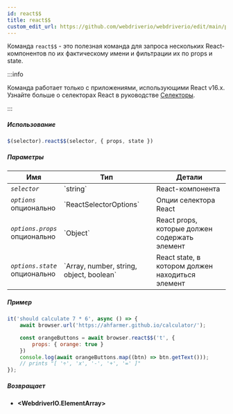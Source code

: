 ```yaml
---
id: react$$
title: react$$
custom_edit_url: https://github.com/webdriverio/webdriverio/edit/main/packages/webdriverio/src/commands/element/react$$.ts
---
```


Команда `react$$` - это полезная команда для запроса нескольких React-компонентов 
по их фактическому имени и фильтрации их по props и state.

:::info

Команда работает только с приложениями, использующими React v16.x. Узнайте больше о селекторах React 
в руководстве [Селекторы](/docs/selectors#react-selectors).

:::

##### Использование

```js
$(selector).react$$(selector, { props, state })
```

##### Параметры

<table>
  <thead>
    <tr>
      <th>Имя</th><th>Тип</th><th>Детали</th>
    </tr>
  </thead>
  <tbody>
    <tr>
      <td><code><var>selector</var></code></td>
      <td>`string`</td>
      <td>React-компонента</td>
    </tr>
    <tr>
      <td><code><var>options</var></code><br /><span className="label labelWarning">опционально</span></td>
      <td>`ReactSelectorOptions`</td>
      <td>Опции селектора React</td>
    </tr>
    <tr>
      <td><code><var>options.props</var></code><br /><span className="label labelWarning">опционально</span></td>
      <td>`Object`</td>
      <td>React props, которые должен содержать элемент</td>
    </tr>
    <tr>
      <td><code><var>options.state</var></code><br /><span className="label labelWarning">опционально</span></td>
      <td>`Array<any>, number, string, object, boolean`</td>
      <td>React state, в котором должен находиться элемент</td>
    </tr>
  </tbody>
</table>

##### Пример

```js title="pause.js"
it('should calculate 7 * 6', async () => {
    await browser.url('https://ahfarmer.github.io/calculator/');

    const orangeButtons = await browser.react$$('t', {
        props: { orange: true }
    })
    console.log(await orangeButtons.map((btn) => btn.getText()));
    // prints "[ '÷', 'x', '-', '+', '=' ]"
});
```

##### Возвращает

- **&lt;WebdriverIO.ElementArray&gt;**